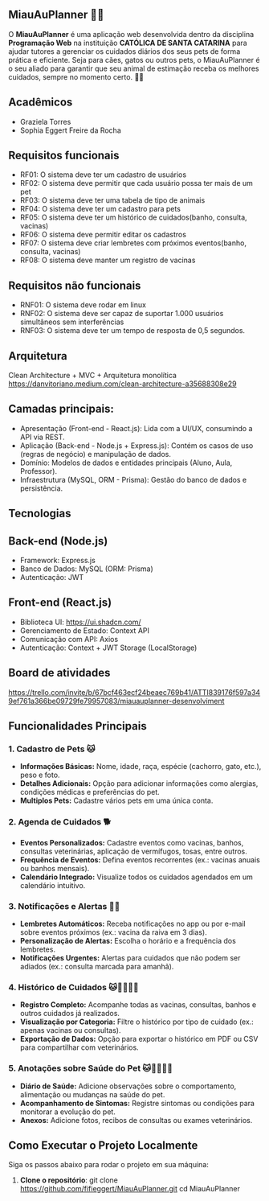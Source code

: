 ## MiauAuPlanner 🐾🐾

O **MiauAuPlanner** é uma aplicação web desenvolvida dentro da disciplina **Programação Web** na instituição **CATÓLICA DE SANTA CATARINA** para ajudar tutores a gerenciar os cuidados diários dos seus pets de forma prática e eficiente. 
Seja para cães, gatos ou outros pets, o MiauAuPlanner é o seu aliado para garantir que seu animal de estimação receba os melhores cuidados, sempre no momento certo. 🐶🐱

## Acadêmicos
- Graziela Torres
- Sophia Eggert Freire da Rocha

## Requisitos funcionais 

- RF01: O sistema deve ter um cadastro de usuários 
- RF02: O sistema deve permitir que cada usuário possa ter mais de um pet
- RF03: O sistema deve ter uma tabela de tipo de animais 
- RF04: O sistema deve ter um cadastro para pets
- RF05: O sistema deve ter um histórico de cuidados(banho, consulta, vacinas)
- RF06: O sistema deve permitir editar os cadastros
- RF07: O sistema deve criar lembretes com próximos eventos(banho, consulta, vacinas)
- RF08: O sistema deve manter um registro de vacinas

## Requisitos não funcionais 

- RNF01: O sistema deve rodar em linux
- RNF02: O sistema deve ser capaz de suportar 1.000 usuários simultâneos sem interferências 
- RNF03: O sistema deve ter um tempo de resposta de 0,5 segundos.

## Arquitetura 

Clean Architecture + MVC + Arquitetura monolítica 
https://danvitoriano.medium.com/clean-architecture-a35688308e29

## Camadas principais:
 - Apresentação (Front-end - React.js): Lida com a UI/UX, consumindo a API via REST.
 - Aplicação (Back-end - Node.js + Express.js): Contém os casos de uso (regras de negócio) e manipulação de dados.
 - Domínio: Modelos de dados e entidades principais (Aluno, Aula, Professor).
 - Infraestrutura (MySQL, ORM - Prisma): Gestão do banco de dados e persistência.

## Tecnologias

## Back-end (Node.js)
 - Framework: Express.js
 - Banco de Dados: MySQL (ORM: Prisma)
 - Autenticação: JWT

## Front-end (React.js)
 - Biblioteca UI: https://ui.shadcn.com/
 - Gerenciamento de Estado: Context API
 - Comunicação com API: Axios
 - Autenticação: Context + JWT Storage (LocalStorage)


## Board de atividades
https://trello.com/invite/b/67bcf463ecf24beaec769b41/ATTI839176f597a349ef761a366be09729fe79957083/miauauplanner-desenvolviment



## Funcionalidades Principais

### 1. **Cadastro de Pets** 🐱
   - **Informações Básicas:** Nome, idade, raça, espécie (cachorro, gato, etc.), peso e foto.
   - **Detalhes Adicionais:** Opção para adicionar informações como alergias, condições médicas e preferências do pet.
   - **Multiplos Pets:** Cadastre vários pets em uma única conta.

### 2. **Agenda de Cuidados** 🐕
   - **Eventos Personalizados:** Cadastre eventos como vacinas, banhos, consultas veterinárias, aplicação de vermífugos, tosas, entre outros.
   - **Frequência de Eventos:** Defina eventos recorrentes (ex.: vacinas anuais ou banhos mensais).
   - **Calendário Integrado:** Visualize todos os cuidados agendados em um calendário intuitivo.

### 3. **Notificações e Alertas** 🐶📢
   - **Lembretes Automáticos:** Receba notificações no app ou por e-mail sobre eventos próximos (ex.: vacina da raiva em 3 dias).
   - **Personalização de Alertas:** Escolha o horário e a frequência dos lembretes.
   - **Notificações Urgentes:** Alertas para cuidados que não podem ser adiados (ex.: consulta marcada para amanhã).

### 4. **Histórico de Cuidados** 🐱🐶🐰💊💉
   - **Registro Completo:** Acompanhe todas as vacinas, consultas, banhos e outros cuidados já realizados.
   - **Visualização por Categoria:** Filtre o histórico por tipo de cuidado (ex.: apenas vacinas ou consultas).
   - **Exportação de Dados:** Opção para exportar o histórico em PDF ou CSV para compartilhar com veterinários.

### 5. **Anotações sobre Saúde do Pet**  🐱🐶🐰💊💉
   - **Diário de Saúde:** Adicione observações sobre o comportamento, alimentação ou mudanças na saúde do pet.
   - **Acompanhamento de Sintomas:** Registre sintomas ou condições para monitorar a evolução do pet.
   - **Anexos:** Adicione fotos, recibos de consultas ou exames veterinários.

## Como Executar o Projeto Localmente

Siga os passos abaixo para rodar o projeto em sua máquina:

1. **Clone o repositório**:
   git clone https://github.com/fifieggert/MiauAuPlanner.git
   cd MiauAuPlanner
